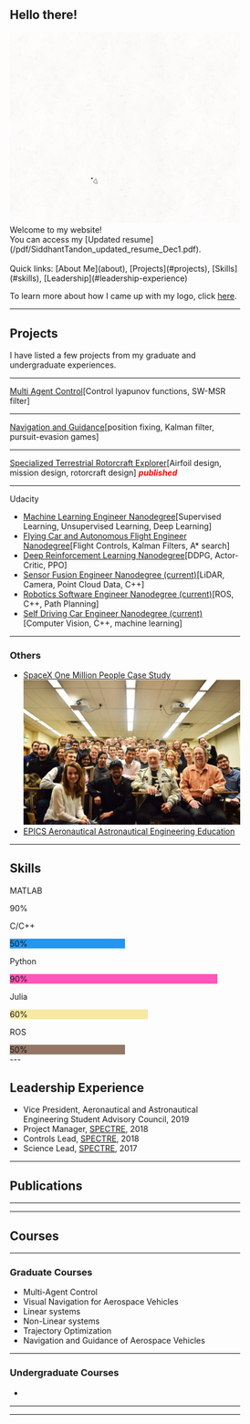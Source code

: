 
## Hello there!
<img src="images/Logo2-5_crop.gif"/>
Welcome to my website! <br>
You can access my [Updated resume](/pdf/SiddhantTandon_updated_resume_Dec1.pdf).
<br><br>
Quick links: [About Me](about), [Projects](#projects), [Skills](#skills), [Leadership](#leadership-experience)

To learn more about how I came up with my logo, click [here](logo).


---
## Projects

I have listed a few projects from my graduate and undergraduate experiences.

---
[Multi Agent Control](aerosp_740_panagou)[Control lyapunov functions, SW-MSR filter]
<!--<img src="images/dummy_thumbnail.jpg?raw=true"/> -->

---
[Navigation and Guidance](aerosp_584_pb)[position fixing, Kalman filter, pursuit-evasion games]

---

[Specialized Terrestrial Rotorcraft Explorer](spectre)[Airfoil design, mission design, rotorcraft design]<font color='red'><em> **published**</em></font>
<!-- <img src="images/dummy_thumbnail.jpg?raw=true"/> -->

---
Udacity
  - [Machine Learning Engineer Nanodegree](https://github.com/SiddhantTandon/dog-project-udacity)[Supervised Learning, Unsupervised Learning, Deep Learning]
  - [Flying Car and Autonomous Flight Engineer Nanodegree](https://github.com/SiddhantTandon/Udacity_FlyingAutonomousCar)[Flight Controls, Kalman Filters, A* search]
  - [Deep Reinforcement Learning Nanodegree](https://github.com/SiddhantTandon/DRLND)[DDPG, Actor-Critic, PPO]
  - [Sensor Fusion Engineer Nanodegree (current)](https://www.udacity.com/course/sensor-fusion-engineer-nanodegree--nd313)[LiDAR, Camera, Point Cloud Data, C++]
  - [Robotics Software Engineer Nanodegree (current)](https://www.udacity.com/course/robotics-software-engineer--nd209)[ROS, C++, Path Planning]
  - [Self Driving Car Engineer Nanodegree (current)](https://www.udacity.com/course/self-driving-car-engineer-nanodegree--nd013)[Computer Vision, C++, machine learning]
<!-- <img src="images/dummy_thumbnail.jpg?raw=true"/> -->

---

### Others

- [SpaceX One Million People Case Study](others_spacex)
  <img src="images/IMG_2449.png"/>
- [EPICS Aeronautical Astronautical Engineering Education](others_epics)

---
<!-- Beginning of skills section -->
<head>
<meta name="viewport" content="width=device-width, initial-scale=1">
<style>
* {box-sizing: border-box}

.container {
  width: 100%;
  background-color: #ddd;
}

.skills {
  text-align: right;
  padding-top: 10px;
  padding-bottom: 10px;
  color: white;
}

.matlab {width: 90%; background-color: #0091AD;}
.cplusplus {width: 50%; background-color: #2196F3;}
.python {width: 90%; background-color: #FF57BB;}
.julia {width: 60%; background-color: #F7E8A4;}
.ros {width: 50%; background-color: #937666;}
</style>
</head>
<body>

## Skills

<p>MATLAB</p>
<div class="container">
  <div class="skills matlab">90%</div>
</div>

<p>C/C++</p>
<div class="container">
  <div class="skills cplusplus">50%</div>
</div>

<p>Python</p>
<div class="container">
  <div class="skills python">90%</div>
</div>

<p>Julia</p>
<div class="container">
  <div class="skills julia">60%</div>
</div>

<p>ROS</p>
<div class="container">
  <div class="skills ros">50%</div>
</div>
</body>
---

## Leadership Experience
- Vice President, Aeronautical and Astronautical Engineering Student Advisory Council, 2019
- Project Manager, [SPECTRE](), 2018
- Controls Lead, [SPECTRE](), 2018
- Science Lead, [SPECTRE](), 2017

---
## Publications
---

---
## Courses
---
### Graduate Courses
- Multi-Agent Control
- Visual Navigation for Aerospace Vehicles
- Linear systems
- Non-Linear systems
- Trajectory Optimization
- Navigation and Guidance of Aerospace Vehicles
---
### Undergraduate Courses
-
---

---
<!--<p style="font-size:11px">Page template forked from <a href="https://github.com/evanca/quick-portfolio">evanca</a></p> -->
<!-- Remove above link if you don't want to attibute -->
